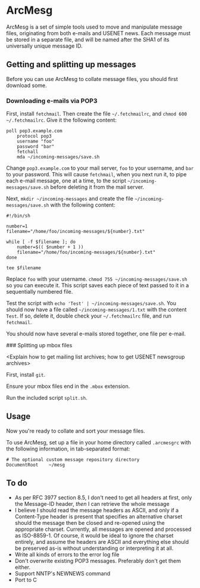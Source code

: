 # ArcMesg

ArcMesg is a set of simple tools used to move and manipulate message files, originating from both e-mails and USENET news.  Each message must be stored in a separate file, and will be named after the SHA1 of its universally unique message ID.

## Getting and splitting up messages

Before you can use ArcMesg to collate message files, you should first download some.

### Downloading e-mails via POP3

First, install ```fetchmail```.  Then create the file ```~/.fetchmailrc```, and ```chmod 600 ~/.fetchmailrc```.  Give it the following content:

```
poll pop3.example.com
	protocol pop3
	username "foo"
	password "bar"
	fetchall
	mda ~/incoming-messages/save.sh
```

Change ```pop3.example.com``` to your mail server, ```foo``` to your username, and ```bar``` to your password.  This will cause ```fetchmail```, when you next run it, to pipe each e-mail message, one at a time, to the script ```~/incoming-messages/save.sh``` before deleting it from the mail server.

Next, ```mkdir ~/incoming-messages``` and create the file ```~/incoming-messages/save.sh``` with the following content:

```
#!/bin/sh

number=1
filename="/home/foo/incoming-messages/${number}.txt"

while [ -f $filename ]; do
	number=$(( $number + 1 ))
	filename="/home/foo/incoming-messages/${number}.txt"
done

tee $filename
```

Replace ```foo``` with your username.  ```chmod 755 ~/incoming-messages/save.sh``` so you can execute it.  This script saves each piece of text passed to it in a sequentially numbered file.

Test the script with ```echo 'Test' | ~/incoming-messages/save.sh```.  You should now have a file called ```~/incoming-messages/1.txt``` with the content ```Test```.  If so, delete it, double check your ```~/.fetchmailrc``` file, and run ```fetchmail```.

You should now have several e-mails stored together, one file per e-mail.

### Splitting up mbox files

<Explain how to get mailing list archives; how to get USENET newsgroup archives>

First, install ```git```.

Ensure your mbox files end in the ```.mbox``` extension.

Run the included script ```split.sh```.

## Usage

Now you're ready to collate and sort your message files.

To use ArcMesg, set up a file in your home directory called ```.arcmesgrc``` with the following information, in tab-separated format:

```
# The optional custom message repository directory
DocumentRoot	~/mesg
```

## To do

* As per RFC 3977 section 8.5, I don't need to get all headers at first, only the Message-ID header, *then* I can retrieve the whole message
* I believe I should read the message headers as ASCII, and only if a Content-Type header is present that specifies an alternative charset should the message then be closed and re-opened using the appropriate charset.  Currently, all messages are opened and processed as ISO-8859-1.  Of course, it would be ideal to ignore the charset entirely, and assume the headers are ASCII and everything else should be preserved as-is without understanding or interpreting it at all.
* Write all kinds of errors to the error log file
* Don't overwrite existing POP3 messages.  Preferably don't get them either.
* Support NNTP's NEWNEWS command
* Port to C
